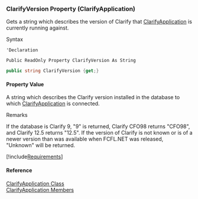 ﻿### ClarifyVersion Property (ClarifyApplication)

Gets a string which describes the version of Clarify that [ClarifyApplication](fcSDK~FChoice.Foundation.Clarify.ClarifyApplication.md) is currently running against.

Syntax

```vbnet
'Declaration

Public ReadOnly Property ClarifyVersion As String
```

```csharp
public string ClarifyVersion {get;}
```

#### Property Value

A string which describes the Clarify version installed in the database to which [ClarifyApplication](fcSDK~FChoice.Foundation.Clarify.ClarifyApplication.md) is connected.

Remarks

If the database is Clarify 9, "9" is returned, Clarify CFO98 returns "CFO98", and Clarify 12.5 returns "12.5". If the version of Clarify is not known or is of a newer version than was available when FCFL.NET was released, "Unknown" will be returned.

[!include[Requirements](../partials/requirements.md)]

#### Reference

[ClarifyApplication Class](fcSDK~FChoice.Foundation.Clarify.ClarifyApplication.md)  
[ClarifyApplication Members](fcSDK~FChoice.Foundation.Clarify.ClarifyApplication_members.md)